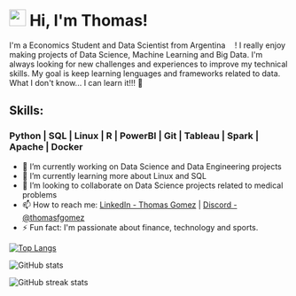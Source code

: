 # <img src="https://emojis.slackmojis.com/emojis/images/1531849430/4246/blob-sunglasses.gif?1531849430" width="30"/> Hi, I'm Thomas!

I'm a Economics Student and Data Scientist from Argentina <img src="https://image.flaticon.com/icons/png/512/330/330487.png" width="13"/>!
I really enjoy making projects of Data Science, Machine Learning and Big Data. I'm always looking for new challenges and experiences to improve my technical skills. My goal is keep learning lenguages and frameworks related to data. 
What I don't know... I can learn it!!! 🚀

## Skills: 
### Python | SQL | Linux | R | PowerBI | Git | Tableau | Spark | Apache | Docker 

- 🔭 I’m currently working on Data Science and Data Engineering projects 
- 🌱 I’m currently learning more about Linux and SQL 
- 👯 I’m looking to collaborate on Data Science projects related to medical problems  
- 📫 How to reach me: [LinkedIn - Thomas Gomez](https://www.linkedin.com/in/thomasfgomez/) | [Discord - @thomasfgomez](https://discord.com/channels/@me)
- ⚡ Fun fact: I'm passionate about finance, technology and sports. 

[![Top Langs](https://github-readme-stats.vercel.app/api/top-langs/?username=thomasfgomez)](https://github.com/anuraghazra/github-readme-stats)

![GitHub stats](https://github-readme-stats.vercel.app/api?username=thomasfgomez&show_icons=true)  

![GitHub streak stats](https://github-readme-streak-stats.herokuapp.com/?user=thomasfgomez)  

